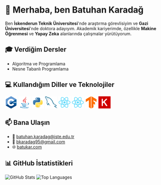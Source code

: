 # 👋 Merhaba, ben Batuhan Karadağ

Ben **İskenderun Teknik Üniversitesi**'nde araştırma görevlisiyim ve **Gazi Üniversitesi**'nde doktora adayıyım. Akademik kariyerimde, özellikle **Makine Öğrenmesi** ve **Yapay Zeka** alanlarında çalışmalar yürütüyorum.

## 🎓 Verdiğim Dersler
- Algoritma ve Programlama
- Nesne Tabanlı Programlama

## 💻 Kullandığım Diller ve Teknolojiler
<p align="left">
  <img src="https://raw.githubusercontent.com/devicons/devicon/master/icons/cplusplus/cplusplus-original.svg" alt="C++" width="40" height="40"/>
  <img src="https://raw.githubusercontent.com/devicons/devicon/master/icons/java/java-original.svg" alt="Java" width="40" height="40"/>
  <img src="https://raw.githubusercontent.com/devicons/devicon/master/icons/python/python-original.svg" alt="Python" width="40" height="40"/>
  <img src="https://raw.githubusercontent.com/devicons/devicon/master/icons/mysql/mysql-original.svg" alt="SQL" width="40" height="40"/>
  <img src="https://raw.githubusercontent.com/devicons/devicon/master/icons/react/react-original.svg" alt="React" width="40" height="40"/>
  <img src="https://raw.githubusercontent.com/devicons/devicon/master/icons/react/react-original.svg" alt="React Native" width="40" height="40"/>
  <img src="https://raw.githubusercontent.com/devicons/devicon/master/icons/tensorflow/tensorflow-original.svg" alt="TensorFlow" width="40" height="40"/>
  <img src="https://raw.githubusercontent.com/devicons/devicon/master/icons/keras/keras-original.svg" alt="Keras" width="40" height="40"/>
</p>

## 📫 Bana Ulaşın
- 📧 batuhan.karadag@iste.edu.tr
- 📧 bkaradag95@gmail.com
- 🌐 [batukar.com](https://batukar.com)

## 📊 GitHub İstatistikleri

![GitHub Stats](https://github-readme-stats.vercel.app/api?username=batukar&show_icons=true&theme=radical)
![Top Languages](https://github-readme-stats.vercel.app/api/top-langs/?username=batukar&layout=compact&theme=radical)
